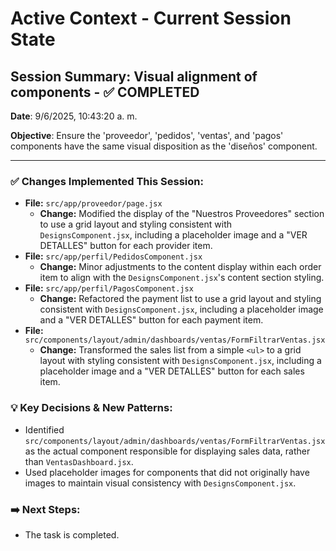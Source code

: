 # Active Context - Current Session State

## Session Summary: Visual alignment of components - ✅ COMPLETED
**Date**: 9/6/2025, 10:43:20 a. m.

**Objective**: Ensure the 'proveedor', 'pedidos', 'ventas', and 'pagos' components have the same visual disposition as the 'diseños' component.

---

### ✅ Changes Implemented This Session:

* **File:** `src/app/proveedor/page.jsx`
    * **Change:** Modified the display of the "Nuestros Proveedores" section to use a grid layout and styling consistent with `DesignsComponent.jsx`, including a placeholder image and a "VER DETALLES" button for each provider item.
* **File:** `src/app/perfil/PedidosComponent.jsx`
    * **Change:** Minor adjustments to the content display within each order item to align with the `DesignsComponent.jsx`'s content section styling.
* **File:** `src/app/perfil/PagosComponent.jsx`
    * **Change:** Refactored the payment list to use a grid layout and styling consistent with `DesignsComponent.jsx`, including a placeholder image and a "VER DETALLES" button for each payment item.
* **File:** `src/components/layout/admin/dashboards/ventas/FormFiltrarVentas.jsx`
    * **Change:** Transformed the sales list from a simple `<ul>` to a grid layout with styling consistent with `DesignsComponent.jsx`, including a placeholder image and a "VER DETALLES" button for each sales item.

### 💡 Key Decisions & New Patterns:

* Identified `src/components/layout/admin/dashboards/ventas/FormFiltrarVentas.jsx` as the actual component responsible for displaying sales data, rather than `VentasDashboard.jsx`.
* Used placeholder images for components that did not originally have images to maintain visual consistency with `DesignsComponent.jsx`.

### ➡️ Next Steps:

* The task is completed.
